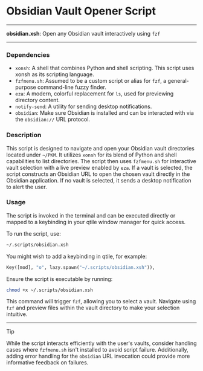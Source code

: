 # Obsidian Vault Opener Script

---

**obsidian.xsh**: Open any Obsidian vault interactively using `fzf`

---

### Dependencies

- `xonsh`: A shell that combines Python and shell scripting. This script uses xonsh as its scripting language.
- `fzfmenu.sh`: Assumed to be a custom script or alias for `fzf`, a general-purpose command-line fuzzy finder.
- `eza`: A modern, colorful replacement for `ls`, used for previewing directory content.
- `notify-send`: A utility for sending desktop notifications.
- `obsidian`: Make sure Obsidian is installed and can be interacted with via the `obsidian://` URL protocol.

### Description

This script is designed to navigate and open your Obsidian vault directories located under `~/PKM`. It utilizes `xonsh` for its blend of Python and shell capabilities to list directories. The script then uses `fzfmenu.sh` for interactive vault selection with a live preview enabled by `eza`. If a vault is selected, the script constructs an Obsidian URL to open the chosen vault directly in the Obsidian application. If no vault is selected, it sends a desktop notification to alert the user.

### Usage

The script is invoked in the terminal and can be executed directly or mapped to a keybinding in your qtile window manager for quick access. 

To run the script, use:

```sh
~/.scripts/obsidian.xsh
```

You might wish to add a keybinding in qtile, for example:

```python
Key([mod], "o", lazy.spawn("~/.scripts/obsidian.xsh")),
```

Ensure the script is executable by running:

```sh
chmod +x ~/.scripts/obsidian.xsh
```

This command will trigger `fzf`, allowing you to select a vault. Navigate using `fzf` and preview files within the vault directory to make your selection intuitive.

---

> [!TIP]
> While the script interacts efficiently with the user's vaults, consider handling cases where `fzfmenu.sh` isn't installed to avoid script failure. Additionally, adding error handling for the `obsidian` URL invocation could provide more informative feedback on failures.